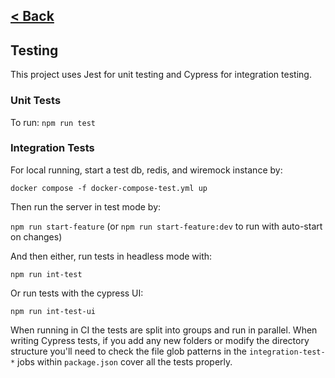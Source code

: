 [< Back](../README.md)
---

## Testing

This project uses Jest for unit testing and Cypress for integration testing.

### Unit Tests

To run: `npm run test`

### Integration Tests

For local running, start a test db, redis, and wiremock instance by:

`docker compose -f docker-compose-test.yml up`

Then run the server in test mode by:

`npm run start-feature` (or `npm run start-feature:dev` to run with auto-start on changes)

And then either, run tests in headless mode with:

`npm run int-test`

Or run tests with the cypress UI:

`npm run int-test-ui`

When running in CI the tests are split into groups and run in parallel. When writing Cypress tests, if you
add any new folders or modify the directory structure you'll need to check the file glob patterns in the `integration-test-*`
jobs within `package.json` cover all the tests properly.
